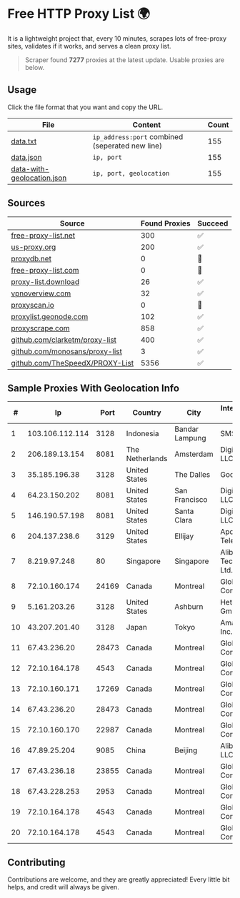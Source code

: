 
# Free HTTP Proxy List 🌍

It is a lightweight project that, every 10 minutes, scrapes lots of free-proxy sites, validates if it works, and serves a clean proxy list.


> Scraper found **7277** proxies at the latest update. Usable proxies are below.

## Usage

Click the file format that you want and copy the URL.


|File|Content|Count|
|----|-------|-----|
|[data.txt](https://raw.githubusercontent.com/themiralay/Proxy-List-World/master/data.txt)|`ip_address:port` combined (seperated new line)|155|
|[data.json](https://raw.githubusercontent.com/themiralay/Proxy-List-World/master/data.json)|`ip, port`|155|
|[data-with-geolocation.json](https://raw.githubusercontent.com/themiralay/Proxy-List-World/master/data-with-geolocation.json)|`ip, port, geolocation`|155|

## Sources

|Source|Found Proxies|Succeed|
|------|-------------|-------|
|[free-proxy-list.net](https://free-proxy-list.net)|300|✅|
|[us-proxy.org](https://www.us-proxy.org)|200|✅|
|[proxydb.net](http://proxydb.net)|0|🚫|
|[free-proxy-list.com](https://free-proxy-list.com/?page=&port=&type%5B%5D=http&type%5B%5D=https&up_time=0&search=Search)|0|🚫|
|[proxy-list.download](https://www.proxy-list.download/HTTP)|26|✅|
|[vpnoverview.com](https://vpnoverview.com/privacy/anonymous-browsing/free-proxy-servers)|32|✅|
|[proxyscan.io](https://www.proxyscan.io)|0|🚫|
|[proxylist.geonode.com](https://proxylist.geonode.com/api/proxy-list?limit=300&page=1&sort_by=lastChecked&sort_type=desc&protocols=http,https)|102|✅|
|[proxyscrape.com](https://api.proxyscrape.com/v2/?request=displayproxies&protocol=http&timeout=10000&country=all&ssl=all&anonymity=all)|858|✅|
|[github.com/clarketm/proxy-list](https://raw.githubusercontent.com/clarketm/proxy-list/master/proxy-list-raw.txt)|400|✅|
|[github.com/monosans/proxy-list](https://raw.githubusercontent.com/monosans/proxy-list/main/proxies/http.txt)|3|✅|
|[github.com/TheSpeedX/PROXY-List](https://raw.githubusercontent.com/TheSpeedX/PROXY-List/master/http.txt)|5356|✅|


## Sample Proxies With Geolocation Info

|#|Ip|Port|Country|City|Internet Service Provider|
|-|--|----|-------|----|-------------------------|
|1|103.106.112.114|3128|Indonesia|Bandar Lampung|SMSNET|
|2|206.189.13.154|8081|The Netherlands|Amsterdam|DigitalOcean, LLC|
|3|35.185.196.38|3128|United States|The Dalles|Google LLC|
|4|64.23.150.202|8081|United States|San Francisco|DigitalOcean, LLC|
|5|146.190.57.198|8081|United States|Santa Clara|DigitalOcean, LLC|
|6|204.137.238.6|3129|United States|Ellijay|Apogee Telecom Inc.|
|7|8.219.97.248|80|Singapore|Singapore|Alibaba (US) Technology Co., Ltd.|
|8|72.10.160.174|24169|Canada|Montreal|GloboTech Communications|
|9|5.161.203.26|3128|United States|Ashburn|Hetzner Online GmbH|
|10|43.207.201.40|3128|Japan|Tokyo|Amazon.com, Inc.|
|11|67.43.236.20|28473|Canada|Montreal|GloboTech Communications|
|12|72.10.164.178|4543|Canada|Montreal|GloboTech Communications|
|13|72.10.160.171|17269|Canada|Montreal|GloboTech Communications|
|14|67.43.236.20|28473|Canada|Montreal|GloboTech Communications|
|15|72.10.160.170|22987|Canada|Montreal|GloboTech Communications|
|16|47.89.25.204|9085|China|Beijing|Alibaba.com LLC|
|17|67.43.236.18|23855|Canada|Montreal|GloboTech Communications|
|18|67.43.228.253|2953|Canada|Montreal|GloboTech Communications|
|19|72.10.164.178|4543|Canada|Montreal|GloboTech Communications|
|20|72.10.164.178|4543|Canada|Montreal|GloboTech Communications|



## Contributing

Contributions are welcome, and they are greatly appreciated! Every
little bit helps, and credit will always be given.

